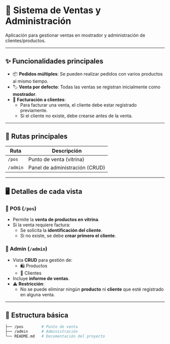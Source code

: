 # 🛒 Sistema de Ventas y Administración

Aplicación para gestionar ventas en mostrador y administración de clientes/productos.

---

## ✨ Funcionalidades principales

- 📦 **Pedidos múltiples**: Se pueden realizar pedidos con varios productos al mismo tiempo.  
- 🏷️ **Venta por defecto**: Todas las ventas se registran inicialmente como **mostrador**.  
- 🧾 **Facturación a clientes**:  
  - Para facturar una venta, el cliente debe estar registrado previamente.  
  - Si el cliente no existe, debe crearse antes de la venta.  

---

## 🚏 Rutas principales

| Ruta    | Descripción                        |
|---------|------------------------------------|
| `/pos`  | Punto de venta (vitrina)           |
| `/admin`| Panel de administración (CRUD)     |

---

## 🖥️ Detalles de cada vista

### 🔹 POS (`/pos`)
- Permite la **venta de productos en vitrina**.  
- Si la venta requiere factura:  
  - Se solicita la **identificación del cliente**.  
  - Si no existe, se debe **crear primero el cliente**.  

### 🔹 Admin (`/admin`)
- Vista **CRUD** para gestión de:  
  - 🛍️ Productos  
  - 👥 Clientes  
- Incluye **informe de ventas**.  
- ⚠️ **Restricción**:  
  - No se puede eliminar ningún **producto** ni **cliente** que esté registrado en alguna venta.  

---

## 📂 Estructura básica

```bash
├── /pos        # Punto de venta
├── /admin      # Administración
└── README.md   # Documentación del proyecto
